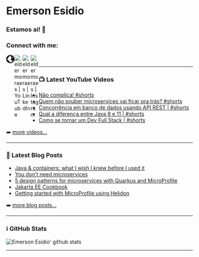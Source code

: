# Emerson Esidio

### Estamos ai! 👋

### Connect with me:

[<img align="left" alt="eldermoraes.com" width="22px" src="https://raw.githubusercontent.com/iconic/open-iconic/master/svg/globe.svg" />][website]
[<img align="left" alt="eldermoraes | YouTube" width="22px" src="https://cdn.jsdelivr.net/npm/simple-icons@v3/icons/youtube.svg" />][youtube]
[<img align="left" alt="eldermoraes | LinkedIn" width="22px" src="https://cdn.jsdelivr.net/npm/simple-icons@v3/icons/linkedin.svg" />][linkedin]
[<img align="left" alt="eldermoraes | Instagram" width="22px" src="https://cdn.jsdelivr.net/npm/simple-icons@v3/icons/instagram.svg" />][instagram]

<br />

---

### 📺 Latest YouTube Videos

<!-- YOUTUBE:START -->
- [Não complica! #shorts](https://www.youtube.com/watch?v=ZTce2zl0s4w)
- [Quem não souber microservices vai ficar pra trás? #shorts](https://www.youtube.com/watch?v=pA-tEYI3IUg)
- [Concorrência em banco de dados usando API REST | #shorts](https://www.youtube.com/watch?v=Z8TUopqVbdo)
- [Qual a diferença entre Java 8 e 11 | #shorts](https://www.youtube.com/watch?v=OiguxyGw5Gs)
- [Como se tornar um Dev Full Stack | #shorts](https://www.youtube.com/watch?v=0Ceegq0mu8U)
<!-- YOUTUBE:END -->

➡️ [more videos...][youtube]

---

### 📕 Latest Blog Posts

<!-- BLOG-POST-LIST:START -->
- [Java &amp; containers: what I wish I knew before I used it](https://eldermoraes.com/java-containers-what-i-wish-i-knew-before-i-used-it/)
- [You don’t need microservices](https://eldermoraes.com/you-dont-need-microservices/)
- [5 design patterns for microservices with Quarkus and MicroProfile](https://eldermoraes.com/5-design-patterns-for-microservices-with-quarkus-and-microprofile/)
- [Jakarta EE Cookbook](https://eldermoraes.com/jakarta-ee-cookbook/)
- [Getting started with MicroProfile using Helidon](https://eldermoraes.com/getting-started-with-microprofile-using-helidon/)
<!-- BLOG-POST-LIST:END -->

➡️ [more blog posts...](https://eldermoraes.com)

---

### ℹ️ GitHub Stats

![Emerson Esidio' github stats](https://github-readme-stats.vercel.app/api?username=emersonresidio)

---

[website]: https://emersonesidio.godaddysites.com
[youtube]: https://youtube.com/channel/UCx8xDdCI0pJEwZwG7pHVqRw
[instagram]: https://instagram.com/emersonesidio
[linkedin]: https://linkedin.com/in/emerson-esidio-b088b453
